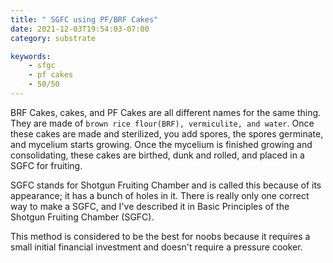 ```yaml
---
title: " SGFC using PF/BRF Cakes"
date: 2021-12-03T19:54:03-07:00
category: substrate

keywords:
    - sfgc
    - pf cakes
    - 50/50
---
```


BRF Cakes, cakes, and PF Cakes are all different names for the same thing. They are made of `brown rice flour(BRF), vermiculite, and water`. Once these cakes are made and sterilized, you add spores, the spores germinate, and mycelium starts growing. Once the mycelium is finished growing and consolidating, these cakes are birthed, dunk and rolled, and placed in a SGFC for fruiting.

SGFC stands for Shotgun Fruiting Chamber and is called this because of its appearance; it has a bunch of holes in it. There is really only one correct way to make a SGFC, and I've described it in Basic Principles of the Shotgun Fruiting Chamber (SGFC).

This method is considered to be the best for noobs because it requires a small initial financial investment and doesn't require a pressure cooker.
